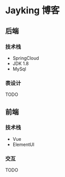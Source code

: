 # Jayking 博客
## 后端

### 技术栈

- SpringCloud
- JDK 1.8
- MySql

### 表设计

TODO

## 前端

### 技术栈

- Vue
- ElementUI

### 交互

TODO
